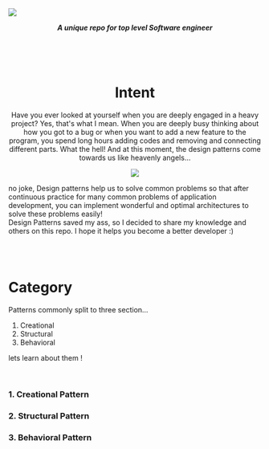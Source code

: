 <img  src="https://user-images.githubusercontent.com/78824988/209479936-89539017-cdb3-4b31-82ea-39b25dfd1ef3.png"/>
<body>
  <center>
       
<p><strong><i>A unique repo for top level Software engineer </i></strong></p>

 </br>
 </br></br>
 
<h1>Intent</h1>
<p>
Have you ever looked at yourself when you are deeply engaged in a heavy project?
Yes, that's what I mean. When you are deeply busy thinking about how you got to a bug or when you want to add a new feature to the program, you spend long hours adding codes and removing and connecting different parts.
What the hell!
And at this moment, the design patterns come towards us like heavenly angels...
</p>
<img src="https://user-images.githubusercontent.com/78824988/209480488-e30c5d6c-9fae-4808-8c21-2bee91c88aea.gif" />
  </center>
  <p>
  no joke, Design patterns help us to solve common problems so that after continuous practice for many common problems of application development, you can implement wonderful and optimal architectures to solve these problems easily!
 </br>
 Design Patterns saved my ass, so I decided to share my knowledge and others on this repo.
I hope it helps you become a better developer :)
  </p>
  </br></br>
  <h1>Category</h1>
  <p>Patterns commonly split to three section...</p>
  <ol>
    <li>Creational</li>
    <li>Structural</li>
    <li>Behavioral</li>
  </ol>
  <p>lets learn about them !</p>
  </br>
  <h3>
    1. Creational Pattern
  </h3>

  <h3>
    2. Structural Pattern
  </h3>

  <h3>
    3. Behavioral Pattern
  </h3>

  </body>
